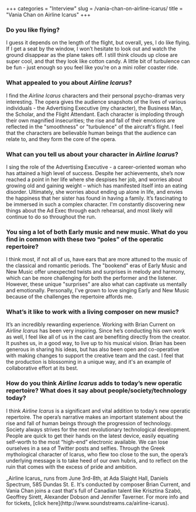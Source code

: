 +++
categories = "Interview"
slug = /vania-chan-on-airline-icarus/
title = "Vania Chan on Airline Icarus"
+++

### Do you like flying?

I guess it depends on the length of the flight, but overall, yes, I do like flying. If I get a seat by the window, I won’t hesitate to look out and watch the ground disappear as the plane takes off. I still think clouds up close are super cool, and that they look like cotton candy. A little bit of turbulence can be fun - just enough so you feel like you’re on a mini roller coaster ride.
### What appealed to you about _Airline Icarus_?

I find the _Airline Icarus_ characters and their personal psycho-dramas very interesting. The opera gives the audience snapshots of the lives of various individuals - the Advertising Executive (my character), the Business Man, the Scholar, and the Flight Attendant. Each character is imploding through their own magnified insecurities; the rise and fall of their emotions are reflected in the "smoothness" or "turbulence" of the aircraft's flight. I feel that the characters are believable human beings that the audience can relate to, and they form the core of the opera.
### What can you tell us about your character in _Airline Icarus_?

I sing the role of the Advertising Executive - a career-oriented woman who has attained a high level of success. Despite her achievements, she’s now reached a point in her life where she despises her job, and worries about growing old and gaining weight – which has manifested itself into an eating disorder. Ultimately, she worries about ending up alone in life, and envies the happiness that her sister has found in having a family. It’s fascinating to be immersed in such a complex character. I'm constantly discovering new things about the Ad Exec through each rehearsal, and most likely will continue to do so throughout the run.
### You sing a lot of both Early music and new music. What do you find in common with these two “poles” of the operatic repertoire?

I think most, if not all of us, have ears that are more attuned to the music of the classical and romantic periods. The "bookend" eras of Early Music and New Music offer unexpected twists and surprises in melody and harmony, which can be more challenging for both the performer and the listener. However, these unique "surprises" are also what can captivate us mentally and emotionally. Personally, I've grown to love singing Early and New Music because of the challenges the repertoire affords me.
### What’s it like to work with a living composer on new music?

It’s an incredibly rewarding experience. Working with Brian Current on _Airline Icarus_ has been very inspiring. Since he’s conducting his own work as well, I feel like all of us in the cast are benefiting directly from the creator. It pushes us, in a good way, to live up to his musical vision. Brian has been generous in sharing his ideas, but has also been open and co-operative with making changes to support the creative team and the cast. I feel that the production is blossoming in a unique way, and it's an example of collaborative effort at its best.
### How do you think _Airline Icarus_ adds to today’s new operatic repertoire? What does it say about people/society/technology today?

I think _Airline Icarus_ is a significant and vital addition to today’s new operatic repertoire. The opera’s narrative makes an important statement about the rise and fall of human beings through the progression of technology. Society always strives for the next revolutionary technological development. People are quick to get their hands on the latest device, easily equating self-worth to the most “high-end” electronic available. We can lose ourselves in a sea of Twitter posts and selfies. Through the Greek mythological character of Icarus, who flew too close to the sun, the opera’s underlying message is to take heed of our own hubris, and to reflect on the ruin that comes with the excess of pride and ambition.
<div class="intro">_Airline Icarus_ runs from June 3rd-8th, at Ada Slaight Hall, Daniels Spectrum, 585 Dundas St. E. It's conducted by composer Brian Current, and Vania Chan joins a cast that's full of Canadian talent like Krisztina Szabó, Geoffrey Sirett, Alexander Dobson and Jennifer Taverner. For more info and for tickets, [click here](http://www.soundstreams.ca/airline-icarus).</div>
